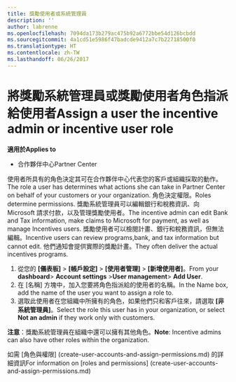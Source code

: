 ```yaml
---
title: 獎勵使用者或系統管理員
description: ''
author: labrenne
ms.openlocfilehash: 7094da173b279ac475b92a6772bbe54d126bcbdd
ms.sourcegitcommit: 4a1cd51e5986f47badcde9412a7c7b22718500f0
ms.translationtype: HT
ms.contentlocale: zh-TW
ms.lasthandoff: 06/26/2017
---
```

# <a name="assign-a-user-the-incentive-admin-or-incentive-user-role"></a><span data-ttu-id="e8ceb-102">將獎勵系統管理員或獎勵使用者角色指派給使用者</span><span class="sxs-lookup"><span data-stu-id="e8ceb-102">Assign a user the incentive admin or incentive user role</span></span>

**<span data-ttu-id="e8ceb-103">適用於</span><span class="sxs-lookup"><span data-stu-id="e8ceb-103">Applies to</span></span>**

-  <span data-ttu-id="e8ceb-104">合作夥伴中心</span><span class="sxs-lookup"><span data-stu-id="e8ceb-104">Partner Center</span></span>

<span data-ttu-id="e8ceb-105">使用者所具有的角色決定其可在合作夥伴中心代表您的客戶或組織採取的動作。</span><span class="sxs-lookup"><span data-stu-id="e8ceb-105">The role a user has determines what actions she can take in Partner Center on behalf of your customers or your organization.</span></span>  <span data-ttu-id="e8ceb-106">角色決定權限。</span><span class="sxs-lookup"><span data-stu-id="e8ceb-106">Roles determine permissions.</span></span> <span data-ttu-id="e8ceb-107">獎勵系統管理員可以編輯銀行和稅務資訊、向 Microsoft 請求付款，以及管理獎勵使用者。</span><span class="sxs-lookup"><span data-stu-id="e8ceb-107">The incentive admin can edit Bank and Tax information, make claims to Microsoft for payment, as well as manage Incentives users.</span></span> <span data-ttu-id="e8ceb-108">獎勵使用者可以檢閱計畫、銀行和稅務資訊，但無法編輯。</span><span class="sxs-lookup"><span data-stu-id="e8ceb-108">Incentive users can review programs,bank, and tax information but cannot edit.</span></span> <span data-ttu-id="e8ceb-109">他們通知會提供實際的獎勵計畫。</span><span class="sxs-lookup"><span data-stu-id="e8ceb-109">They often deliver the actual incentives programs.</span></span>

1.  <span data-ttu-id="e8ceb-110">從您的 **\[儀表板\]** > **\[帳戶設定\]** > **\[使用者管理\]** > **\[新增使用者\]**。</span><span class="sxs-lookup"><span data-stu-id="e8ceb-110">From your **dashboard**> **Account settings** >**User management**> **Add User**.</span></span>
2.  <span data-ttu-id="e8ceb-111">在 [名稱] 方塊中，加入您要將角色指派給的使用者的名稱。</span><span class="sxs-lookup"><span data-stu-id="e8ceb-111">In the Name box, add the name of the user you want to assign a role to.</span></span>  
3.  <span data-ttu-id="e8ceb-112">選取此使用者在您組織中所擁有的角色，如果他們只和客戶往來，請選取 **\[非系統管理員\]**。</span><span class="sxs-lookup"><span data-stu-id="e8ceb-112">Select the role this user has in your organization, or select **Not an admin** if they work only with customers.</span></span>

 <span data-ttu-id="e8ceb-113">**注意**：獎勵系統管理員在組織中還可以擁有其他角色。</span><span class="sxs-lookup"><span data-stu-id="e8ceb-113">**Note**: Incentive admins can also have other roles within the organization.</span></span>   
    
<span data-ttu-id="e8ceb-114">如需 [角色與權限] (create-user-accounts-and-assign-permissions.md) 的詳細資訊</span><span class="sxs-lookup"><span data-stu-id="e8ceb-114">For information on [roles and permissions] (create-user-accounts-and-assign-permissions.md)</span></span>